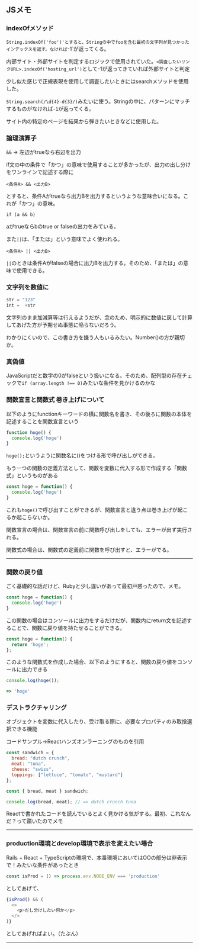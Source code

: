 ## JSメモ

### indexOfメソッド

`String.indexOf('foo')'とすると、Stringの中でfooを含む最初の文字列が見つかったインデックスを返す。なければ`-1`が返ってくる。

内部サイト・外部サイトを判定するロジックで使用されていた。`<調査したいリンクURL>.indexOf('hosting_url')`として-1が返ってきていれば外部サイトと判定

少し似た感じで正規表現を使用して調査したいときにはsearchメソッドを使用した。

`String.search(/\d{4}-d{3}/)`みたいに使う。Stringの中に、パターンにマッチするものがなければ`-1`が返ってくる。

サイト内の特定のページを結果から弾きたいときなどに使用した。

### 論理演算子

`&&` → 左辺がtrueなら右辺を出力

if文の中の条件で「かつ」の意味で使用することが多かったが、出力の出し分けをワンラインで記述する際に

```
<条件A> && <出力B>
```

とすると、条件Aがtrueなら出力Bを出力するというような意味合いになる。これが「かつ」の意味。

```
if (a && b)
```
aがtrueならbのtrue or falseの出力をみている。


また`||`は、「または」という意味でよく使われる。

```
<条件A> || <出力B>
```

`||`のときは条件Aがfalseの場合に出力Bを出力する。そのため、「または」の意味で使用できる。

### 文字列を数値に
```javascript
str = "123"
int =  +str
```

文字列のまま加減算等は行えるようだが、念のため、明示的に数値に戻して計算してあげた方が予期せぬ事態に陥らないだろう。

わかりにくいので、この書き方を嫌う人もいるみたい。Number()の方が親切か。

### 真偽値
JavaScriptだと数字の0がfalseという扱いになる。そのため、配列型の存在チェックで`if (array.length !== 0)`みたいな条件を見かけるのかな

### 関数宣言と関数式 巻き上げについて
以下のようにfunctionキーワードの横に関数名を書き、その後ろに関数の本体を記述することを関数宣言という
```javascript
function hoge() {
  console.log('hoge')
}
```

`hoge();`というように関数名に()をつける形で呼び出しができる。

もう一つの関数の定義方法として、関数を変数に代入する形で作成する「関数式」というものがある
```javascript
const hoge = function() {
  console.log('hoge')
}
```

これも`hoge()`で呼び出すことができるが、関数宣言と違う点は巻き上げが起こるか起こらないか。

関数宣言の場合は、関数宣言の前に関数呼び出しをしても、エラーが出ず実行される。

関数式の場合は、関数式の定義前に関数を呼び出すと、エラーがでる。

---

### 関数の戻り値
ごく基礎的な話だけど、Rubyと少し違いがあって最初戸惑ったので、メモ。

```javascript
const hoge = function() {
  console.log('hoge')
}
```
この関数の場合はコンソールに出力をするだけだが、関数内にreturn文を記述することで、関数に戻り値を持たせることができる。

```javascript
const hoge = function() {
  return 'hoge';
};
```
このような関数式を作成した場合、以下のようにすると、関数の戻り値をコンソールに出力できる
```javascript
console.log(hoge());

=> 'hoge'
```

### デストラクチャリング

オブジェクトを変数に代入したり、受け取る際に、必要なプロパティのみ取捨選択できる機能

コードサンプル->Reactハンズオンラーニングのものを引用
```javascript
const sandwich = {
  bread: "dutch crunch",
  meat: "tuna",
  cheese: "swiss",
  toppings: ["lettuce", "tomato", "mustard"]
};

const { bread, meat } sandwich;

console.log(bread, meat); // => dutch crunch tuna
```

Reactで書かれたコードを読んでいるとよく見かける気がする。最初、これなんだ？って躓いたのでメモ

---

### production環境とdevelop環境で表示を変えたい場合
Rails + React + TypeScriptの環境で、本番環境においてはOOの部分は非表示で！みたいな条件があったとき

```javascript
const isProd = () => process.env.NODE_ENV === 'production'
```
としてあげて、
```javascript
{isProd() && (
  <>
    <p>だし分けしたい何か</p>
  </>
)}
```
としてあげればよい。（たぶん）

---









